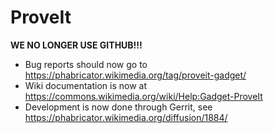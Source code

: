 # ProveIt

**WE NO LONGER USE GITHUB!!!**

* Bug reports should now go to https://phabricator.wikimedia.org/tag/proveit-gadget/
* Wiki documentation is now at https://commons.wikimedia.org/wiki/Help:Gadget-ProveIt
* Development is now done through Gerrit, see https://phabricator.wikimedia.org/diffusion/1884/
